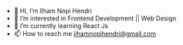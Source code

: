 - 👋 Hi, I’m Ilham Nopi Hendri
- 👀 I’m interested in Frontend Development || Web Design
- 🌱 I’m currently learning React Js
- 📫 How to reach me ilhamnopihendri@gmail.com

<!---
ilhamnopi/ilhamnopi is a ✨ special ✨ repository because its `README.md` (this file) appears on your GitHub profile.
You can click the Preview link to take a look at your changes.
--->
